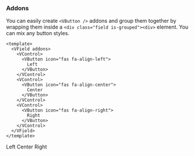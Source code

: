 ### Addons

You can easily create `<VButton />` addons and group them together
by wrapping them inside a `<div class="field is-grouped"><div>` element.
You can mix any button styles.

<!--code-->

```vue
<template>
  <VField addons>
    <VControl>
      <VButton icon="fas fa-align-left">
        Left
      </VButton>
    </VControl>
    <VControl>
      <VButton icon="fas fa-align-center">
        Center
      </VButton>
    </VControl>
    <VControl>
      <VButton icon="fas fa-align-right">
        Right
      </VButton>
    </VControl>
  </VField>
</template>
```

<!--/code-->

<!--example-->

<VField addons>
  <VControl>
    <VButton icon="fas fa-align-left"> Left </VButton>
  </VControl>
  <VControl>
    <VButton icon="fas fa-align-center"> Center </VButton>
  </VControl>
  <VControl>
    <VButton icon="fas fa-align-right"> Right </VButton>
  </VControl>
</VField>

<!--/example-->

